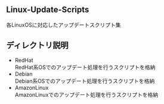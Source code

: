 ## Linux-Update-Scripts
各LinuxOSに対応したアップデートスクリプト集

## ディレクトリ説明
- RedHat<br>
RedHat系OSでのアップデート処理を行うスクリプトを格納<br>
- Debian<br>
Debian系OSでのアップデート処理を行うスクリプトを格納<br>
- AmazonLinux<br>
AmazonLinuxでのアップデート処理を行うスクリプトを格納
